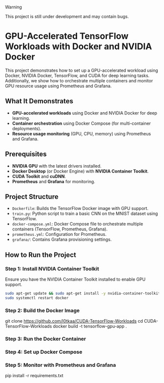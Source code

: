 >[!WARNING]
>This project is still under development and may contain bugs.

# GPU-Accelerated TensorFlow Workloads with Docker and NVIDIA Docker

This project demonstrates how to set up a GPU-accelerated workload using Docker, NVIDIA Docker, TensorFlow, and CUDA for deep learning tasks. Additionally, we show how to orchestrate multiple containers and monitor GPU resource usage using Prometheus and Grafana.

## What It Demonstrates
- **GPU-accelerated workloads** using Docker and NVIDIA Docker for deep learning.
- **Container orchestration** using Docker Compose (for multi-container deployments).
- **Resource usage monitoring** (GPU, CPU, memory) using Prometheus and Grafana.

## Prerequisites
- **NVIDIA GPU** with the latest drivers installed.
- **Docker Desktop** (or Docker Engine) with **NVIDIA Container Toolkit**.
- **CUDA Toolkit** and **cuDNN**.
- **Prometheus** and **Grafana** for monitoring.

## Project Structure
- `Dockerfile`: Builds the TensorFlow Docker image with GPU support.
- `train.py`: Python script to train a basic CNN on the MNIST dataset using TensorFlow.
- `docker-compose.yml`: Docker Compose file to orchestrate multiple containers (TensorFlow, Prometheus, Grafana).
- `prometheus.yml`: Configuration for Prometheus.
- `grafana/`: Contains Grafana provisioning settings.

## How to Run the Project

### Step 1: Install NVIDIA Container Toolkit
Ensure you have the NVIDIA Container Toolkit installed to enable GPU support.

```bash
sudo apt-get update && sudo apt-get install -y nvidia-container-toolkit
sudo systemctl restart docker
```

### Step 2: Build the Docker Image
git clone https://github.com/l0tkaa/CUDA-TensorFlow-Workloads
cd CUDA-TensorFlow-Workloads
docker build -t tensorflow-gpu-app .

### Step 3: Run the Docker Container

### Step 4: Set up Docker Compose

### Step 5: Monitor with Prometheus and Grafana

pip install -r requirements.txt
